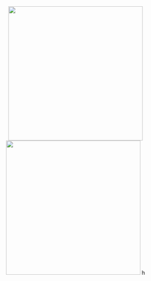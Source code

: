 <div align='center'>
 <a href="#"><img src="https://github-readme-stats.vercel.app/api?username=ZhiiwChen&show_icons=true&count_private=true&theme=dracula" width="350"></a>
 <a href="#"><img src="https://github-readme-stats.vercel.app/api/top-langs/?username=ZhiiwChen&layout=compact" width="350"></a>
 h
</div>
